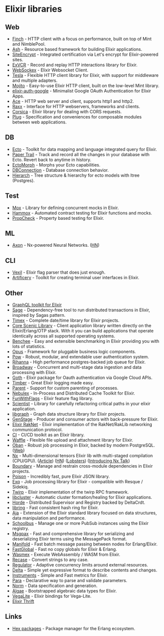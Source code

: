 # Elixir libraries

## Web

- [Finch](https://github.com/keathley/finch) - HTTP client with a focus on performance, built on top of Mint and NimblePool.
- [Ash](https://github.com/ash-project/ash) - Resource based framework for building Elixir applications.
- [SiteEncrypt](https://github.com/sasa1977/site_encrypt) - Integrated certification via Let's encrypt for Elixir-powered sites.
- [ExVCR](https://github.com/parroty/exvcr) - Record and replay HTTP interactions library for Elixir.
- [WebSockex](https://github.com/Azolo/websockex) - Elixir Websocket Client.
- [Tesla](https://github.com/teamon/tesla) - Flexible HTTP client library for Elixir, with support for middleware and multiple adapters.
- [Mojito](https://github.com/appcues/mojito) - Easy-to-use Elixir HTTP client, built on the low-level Mint library.
- [elixir-auth-google](https://github.com/dwyl/elixir-auth-google) - Minimalist Google OAuth Authentication for Elixir Apps.
- [Ace](https://github.com/CrowdHailer/Ace) - HTTP web server and client, supports http1 and http2.
- [Raxx](https://github.com/CrowdHailer/raxx) - Interface for HTTP webservers, frameworks and clients.
- [Corsica](https://github.com/whatyouhide/corsica) - Elixir library for dealing with CORS requests.
- [Plug](https://github.com/elixir-plug/plug) - Specification and conveniences for composable modules between web applications.

## DB

- [Ecto](https://github.com/elixir-ecto/ecto) - Toolkit for data mapping and language integrated query for Elixir.
- [Paper Trail](https://github.com/izelnakri/paper_trail) - Track and record all the changes in your database with Ecto. Revert back to anytime in history.
- [EctoMorph](https://github.com/Adzz/ecto_morph) - Morphs your Ecto capabilities.
- [DBConnection](https://github.com/elixir-ecto/db_connection) - Database connection behavior.
- [Hierarch](https://github.com/Byzanteam-Labs/hierarch) - Tree structure & hierarchy for ecto models with ltree (Postgres).

## Test

- [Mox](https://github.com/dashbitco/mox) - Library for defining concurrent mocks in Elixir.
- [Hammox](https://github.com/msz/hammox) - Automated contract testing for Elixir functions and mocks.
- [PropCheck](https://github.com/alfert/propcheck) - Property based testing for Elixir.

## ML

- [Axon](https://github.com/elixir-nx/axon) - Nx-powered Neural Networks. ([HN](https://news.ycombinator.com/item?id=26737956))

## CLI

- [Vexil](https://github.com/Ovyerus/vexil) - Elixir flag parser that does just enough.
- [Artificery](https://github.com/bitwalker/artificery) - Toolkit for creating terminal user interfaces in Elixir.

## Other

- [GraphQL toolkit for Elixir](https://github.com/absinthe-graphql/absinthe)
- [Sage](https://github.com/Nebo15/sage) - Dependency-free tool to run distributed transactions in Elixir, inspired by Sagas pattern.
- [Timex](https://github.com/bitwalker/timex) - Complete date/time library for Elixir projects.
- [Core Scenic Library](https://github.com/boydm/scenic) - Client application library written directly on the Elixir/Erlang/OTP stack. With it you can build applications that operate identically across all supported operating systems.
- [Benchee](https://github.com/bencheeorg/benchee) - Easy and extensible benchmarking in Elixir providing you with lots of statistics.
- [Opus](https://github.com/zorbash/opus) - Framework for pluggable business logic components.
- [Pow](https://github.com/danschultzer/pow) - Robust, modular, and extendable user authentication system.
- [Rihanna](https://github.com/samphilipd/rihanna) - High performance postgres-backed job queue for Elixir.
- [Broadway](https://github.com/plataformatec/broadway) - Concurrent and multi-stage data ingestion and data processing with Elixir.
- [Goth](https://github.com/peburrows/goth) - Elixir package for Oauth authentication via Google Cloud APIs.
- [Timber](https://github.com/timberio/timber-elixir) - Great Elixir logging made easy.
- [Parent](https://github.com/sasa1977/parent) - Support for custom parenting of processes.
- [Nebulex](https://github.com/cabol/nebulex) - In-Process and Distributed Cache Toolkit for Elixir.
- [FunWithFlags](https://github.com/tompave/fun_with_flags) - Elixir feature flag library.
- [Scientist](https://github.com/cwbriones/scientist) - Library for carefully refactoring critical paths in your elixir application.
- [libgraph](https://github.com/bitwalker/libgraph) - Graph data structure library for Elixir projects.
- [GenStage](https://github.com/elixir-lang/gen_stage) - Producer and consumer actors with back-pressure for Elixir.
- [Elixir RakNet](https://github.com/X-Plane/elixir-raknet) - Elixir implementation of the RakNet/RakLib networking communication protocol.
- [CI](https://github.com/sasa1977/ci) - CI/CD toolkit as an Elixir library.
- [Waffle](https://github.com/elixir-waffle/waffle) - Flexible file upload and attachment library for Elixir.
- [Oban](https://github.com/sorentwo/oban) - Robust job processing in Elixir, backed by modern PostgreSQL. ([Web](https://getoban.pro/))
- [Nx](https://github.com/elixir-nx/nx) - Multi-dimensional tensors Elixir lib with multi-staged compilation (CPU/GPU). ([Article](https://dashbit.co/blog/nx-numerical-elixir-is-now-publicly-available)) ([HN](https://news.ycombinator.com/item?id=26168304)) ([Lobsters](https://lobste.rs/s/qzwqdu/nx_numerical_elixir_is_now_publicly)) ([Introducing Nx Talk](https://www.youtube.com/watch?v=fPKMmJpAGWc))
- [Boundary](https://github.com/sasa1977/boundary) - Manage and restrain cross-module dependencies in Elixir projects.
- [Poison](https://github.com/devinus/poison) - Incredibly fast, pure Elixir JSON library.
- [Exq](https://github.com/akira/exq) - Job processing library for Elixir - compatible with Resque / Sidekiq.
- [Twirp](https://github.com/keathley/twirp-elixir) - Elixir implementation of the twirp RPC framework.
- [libcluster](https://github.com/bitwalker/libcluster) - Automatic cluster formation/healing for Elixir applications.
- [Horde](https://github.com/derekkraan/horde) - Distributed Supervisor and Registry backed by DeltaCrdt.
- [libring](https://github.com/bitwalker/libring) - Fast consistent hash ring for Elixir.
- [Aja](https://github.com/sabiwara/aja) - Extension of the Elixir standard library focused on data structures, data manipulation and performance.
- [Schoolbus](https://github.com/rupurt/schoolbus) - Manage one or more PubSub instances using the Elixir registry.
- [Msgpax](https://github.com/lexmag/msgpax) - Fast and comprehensive library for serializing and deserializing Elixir terms using the MessagePack format.
- [Manifold](https://github.com/discord/manifold) - Fast batch message passing between nodes for Erlang/Elixir.
- [FastGlobal](https://github.com/discord/fastglobal) - Fast no copy globals for Elixir & Erlang.
- [Wasmex](https://github.com/tessi/wasmex) - Execute WebAssembly / WASM from Elixir.
- [Recase](https://github.com/sobolevn/recase) - Convert strings to any case.
- [Regulator](https://github.com/keathley/regulator) - Adaptive concurrency limits around external resources.
- [Delta](https://github.com/slab/delta-elixir) - Simple yet expressive format to describe contents and changes.
- [Instruments](https://github.com/discord/instruments) - Simple and Fast metrics for Elixir.
- [Para](https://github.com/syamilmj/para) - Declarative way to parse and validate parameters.
- [Norm](https://github.com/keathley/norm) - Data specification and generation.
- [Algae](https://github.com/witchcrafters/algae) - Bootstrapped algebraic data types for Elixir.
- [VegaLite](https://github.com/livebook-dev/vega_lite) - Elixir bindings for Vega-Lite.
- [Elixir Thrift](https://github.com/pinterest/elixir-thrift)

## Links

- [Hex packages](https://hex.pm/packages) - Package manager for the Erlang ecosystem.
